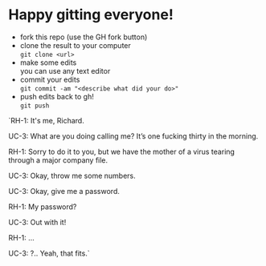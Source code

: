 # Happy gitting everyone!

* fork this repo (use the GH fork button)
* clone the result to your computer  
  `git clone <url>`
* make some edits  
  you can use any text editor
* commit your edits  
  `git commit -am "<describe what did your do>"`
* push edits back to gh!  
  `git push`
  
`RH-1: It's me, Richard. 

UC-3: What are you doing calling me? It’s one fucking thirty in the morning.  

RH-1: Sorry to do it to you, but we have the mother of a virus tearing through a major company file.

UC-3: Okay, throw me some numbers.
<intense typing>

UC-3: Okay, give me a password.

RH-1: My password?

UC-3: Out with it!

RH-1: ...<CENSORED>

UC-3: <CENSORED>?.. Yeah, that fits.`
